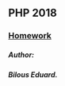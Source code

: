 ## PHP 2018
### [Homework](https://github.com/mnazon/frst/tree/developer/hm_wk)

##### Author: 
***Bilous Eduard.***
